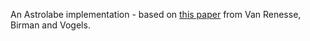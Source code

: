 An Astrolabe implementation - based on [this paper](http://www.cs.cornell.edu/home/rvr/papers/astrolabe.pdf) from Van Renesse, Birman and Vogels.
